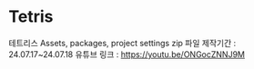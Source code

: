 # Tetris
테트리스 Assets, packages, project settings zip 파일
제작기간 : 24.07.17~24.07.18
유튜브 링크 : https://youtu.be/ONGocZNNJ9M
